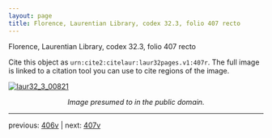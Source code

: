 ```yaml
---
layout: page
title: Florence, Laurentian Library, codex 32.3, folio 407 recto
---
```


Florence, Laurentian Library, codex 32.3, folio 407 recto

Cite this object as `urn:cite2:citelaur:laur32pages.v1:407r`.  The full image is linked to a citation tool you can use to cite regions of the image.

[![laur32_3_00821](http://www.homermultitext.org/iipsrv?IIIF=/project/homer/pyramidal/deepzoom/citelaur/laur32imgs/v1/laur32_3_00821.tif/full/800,/0/default.jpg)](http://www.homermultitext.org/ict2/?urn=urn:cite2:citelaur:laur32imgs.v1:laur32_3_00821) 

<p style="text-align: center; font-style: italic;">Image presumed to in the public domain.</p>

---

previous: [406v](../406v/) | next: [407v](../407v/)